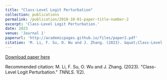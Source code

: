 ```yaml
---
title: "Class-Level Logit Perturbation"
collection: publications
permalink: /publication/2010-10-01-paper-title-number-2
excerpt: 'Class-Level Logit Perturbation.'
date: 2023
venue: 'Journal 1'
paperurl: 'http://academicpages.github.io/files/paper2.pdf'
citation: 'M. Li, F. Su, O. Wu and J. Zhang. (2023). &quot;Class-Level Logit Perturbation.&quot; <i>TNNLS</i>. 1(2).'
---
```


[Download paper here](http://academicpages.github.io/files/paper2.pdf)

Recommended citation: M. Li, F. Su, O. Wu and J. Zhang. (2023). "Class-Level Logit Perturbation." <i>TNNLS</i>. 1(2).
